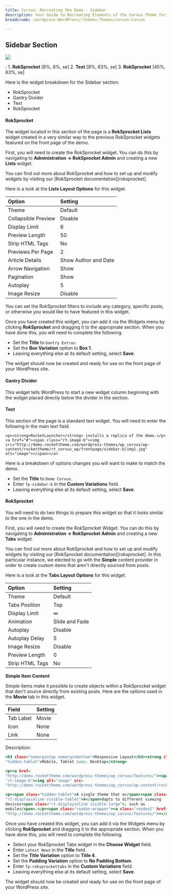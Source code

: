 ```yaml
---
title: Corvus: Recreating the Demo - Sidebar
description: Your Guide to Recreating Elements of the Corvus Theme for WordPress
breadcrumb: /wordpress:WordPress/!themes:Themes/corvus:Corvus

---
```


Sidebar Section
-----

![][demo]

:   1. **RokSprocket** [8%, 8%, se]
    2. **Text** [8%, 63%, se]
    3. **RokSprocket** [45%, 63%, se]

Here is the widget breakdown for the Sidebar section:

* RokSprocket
* Gantry Divider
* Text
* RokSprocket

#### RokSprocket

The widget located in this section of the page is a **RokSprocket Lists** widget created in a very similar way to the previous RokSprocket widgets featured on the front page of the demo.

First, you will need to create the RokSprocket widget. You can do this by navigating to **Administration -> RokSprocket Admin** and creating a new **Lists** widget.

You can find out more about RokSprocket and how to set up and modify widgets by visiting our [RokSprocket documentation][roksprocket].

Here is a look at the **Lists Layout Options** for this widget.

| Option              | Setting              |  
| :------------------ | :------------------- |  
| Theme               | Default              |  
| Collapsible Preview | Disable              |  
| Display Limit       | 6                    |  
| Preview Length      | 50                   |  
| Strip HTML Tags     | No                   |  
| Previews Per Page   | 2                    |  
| Article Details     | Show Author and Date |  
| Arrow Navigation    | Show                 |  
| Pagination          | Show                 |  
| Autoplay            | 5                    |  
| Image Resize        | Disable              |  

You can set the RokSprocket filters to include any category, specific posts, or otherwise you would like to have featured in this widget.

Once you have created this widget, you can add it via the Widgets menu by clicking **RokSprocket** and dragging it to the appropriate section. When you have done this, you will need to complete the following.

* Set the **Title** to `Gantry Extras`.
* Set the **Box Variation** option to **Box 1**.
* Leaving everything else at its default setting, select **Save**.

The widget should now be created and ready for use on the front page of your WordPress site.

#### Gantry Divider

This widget tells WordPress to start a new widget column beginning with the widget placed directly below the divider in the section.


#### Text

This section of the page is a standard text widget. You will need to enter the following in the main text field.

~~~
<p><strong>RocketLauncher</strong> installs a replica of the demo.</p>
<a href="#"><span class="rt-image-b"><img src="http://demo.rockettheme.com/wordpress-themes/wp_corvus/wp-content/rockettheme/rt_corvus_wp/frontpage/sidebar-b/img1.jpg" alt="image"></span></a>
~~~

Here is a breakdown of options changes you will want to make to match the demo.

* Set the **Title** to `Demo Corvus`.
* Enter `fp-sidebar-b` in the **Custom Variations** field.
* Leaving everything else at its default setting, select **Save**.


#### RokSprocket

You will need to do two things to prepare this widget so that it looks similar to the one in the demo.

First, you will need to create the RokSprocket Widget. You can do this by navigating to **Administration -> RokSprocket Admin** and creating a new **Tabs** widget.

You can find out more about RokSprocket and how to set up and modify widgets by visiting our [RokSprocket documentation][roksprocket]. In this particular instance, we elected to go with the **Simple** content provider in order to create custom items that aren't directly sourced from posts.

Here is a look at the **Tabs Layout Options** for this widget.

| Option          | Setting        |
| :-------------- | :------------  |
| Theme           | Default        |
| Tabs Position   | Top            |
| Display Limit   | ∞              |
| Animation       | Slide and Fade |
| Autoplay        | Disable        |
| Autoplay Delay  | 5              |
| Image Resize    | Disable        |
| Preview Length  | 0              |
| Strip HTML Tags | No             |

**Simple Item Content**

Simple items make it possible to create objects within a RokSprocket widget that don't source directly from existing posts. Here are the options used in the **Movie** tab in this widget.

| Field     | Setting |  
| :-------- | :------ |  
| Tab Label | Movie   |  
| Icon      | None    |  
| Link      | None    |  

Description:

~~~ .html
<h3 class="nomargintop nomarginbottom">Responsive Layout</h3><strong class=
"hidden-tablet">Mobile, Tablet &amp; Desktop</strong>

<p><a href=
"http://demo.rockettheme.com/wordpress-themes/wp_corvus/features/"><span class=
"rt-image-b"><img alt="image" src=
"http://demo.rockettheme.com/wordpress-themes/wp_corvus/wp-content/rockettheme/rt_corvus_wp/frontpage/sidebar-b/img2.jpg"></span></a></p>

<p><span class="hidden-tablet">A single theme that a</span><span class=
"rt-displayinline visible-tablet">A</span>dapts to different viewing
devices<span class="rt-displayinline visible-large">, such as
mobile</span>.</p><span class="readon-wrapper"><a class="readon2" href=
"http://demo.rockettheme.com/wordpress-themes/wp_corvus/features/">+</a></span>
~~~

Once you have created this widget, you can add it via the Widgets menu by clicking **RokSprocket** and dragging it to the appropriate section. When you have done this, you will need to complete the following.

* Select your RokSprocket Tabs widget in the **Choose Widget** field.
* Enter `Latest News` in the **Title** field.
* Set the **Title Variation** option to **Title 4**.
* Set the **Padding Variation** option to **No Padding Bottom**.
* Enter `fp-roksprockettabs` in the **Custom Variations** field.
* Leaving everything else at its default setting, select **Save**.

The widget should now be created and ready for use on the front page of your WordPress site.

[demo]: assets/demo_5.jpeg